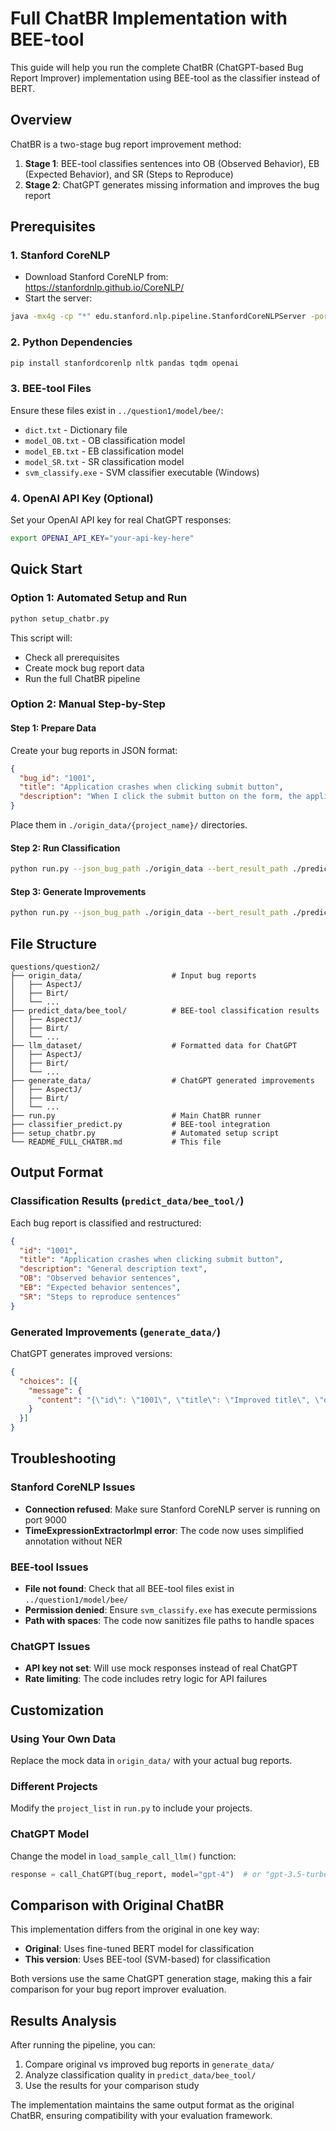 # Full ChatBR Implementation with BEE-tool

This guide will help you run the complete ChatBR (ChatGPT-based Bug Report Improver) implementation using BEE-tool as the classifier instead of BERT.

## Overview

ChatBR is a two-stage bug report improvement method:
1. **Stage 1**: BEE-tool classifies sentences into OB (Observed Behavior), EB (Expected Behavior), and SR (Steps to Reproduce)
2. **Stage 2**: ChatGPT generates missing information and improves the bug report

## Prerequisites

### 1. Stanford CoreNLP
- Download Stanford CoreNLP from: https://stanfordnlp.github.io/CoreNLP/
- Start the server:
```bash
java -mx4g -cp "*" edu.stanford.nlp.pipeline.StanfordCoreNLPServer -port 9000 -timeout 15000
```

### 2. Python Dependencies
```bash
pip install stanfordcorenlp nltk pandas tqdm openai
```

### 3. BEE-tool Files
Ensure these files exist in `../question1/model/bee/`:
- `dict.txt` - Dictionary file
- `model_OB.txt` - OB classification model
- `model_EB.txt` - EB classification model  
- `model_SR.txt` - SR classification model
- `svm_classify.exe` - SVM classifier executable (Windows)

### 4. OpenAI API Key (Optional)
Set your OpenAI API key for real ChatGPT responses:
```bash
export OPENAI_API_KEY="your-api-key-here"
```

## Quick Start

### Option 1: Automated Setup and Run
```bash
python setup_chatbr.py
```

This script will:
- Check all prerequisites
- Create mock bug report data
- Run the full ChatBR pipeline

### Option 2: Manual Step-by-Step

#### Step 1: Prepare Data
Create your bug reports in JSON format:
```json
{
  "bug_id": "1001",
  "title": "Application crashes when clicking submit button",
  "description": "When I click the submit button on the form, the application crashes with a null pointer exception."
}
```

Place them in `./origin_data/{project_name}/` directories.

#### Step 2: Run Classification
```bash
python run.py --json_bug_path ./origin_data --bert_result_path ./predict_data/bee_tool/
```

#### Step 3: Generate Improvements
```bash
python run.py --json_bug_path ./origin_data --bert_result_path ./predict_data/bee_tool/ --llm_data_path ./llm_dataset
```

## File Structure

```
questions/question2/
├── origin_data/                    # Input bug reports
│   ├── AspectJ/
│   ├── Birt/
│   └── ...
├── predict_data/bee_tool/          # BEE-tool classification results
│   ├── AspectJ/
│   ├── Birt/
│   └── ...
├── llm_dataset/                    # Formatted data for ChatGPT
│   ├── AspectJ/
│   ├── Birt/
│   └── ...
├── generate_data/                  # ChatGPT generated improvements
│   ├── AspectJ/
│   ├── Birt/
│   └── ...
├── run.py                          # Main ChatBR runner
├── classifier_predict.py           # BEE-tool integration
├── setup_chatbr.py                 # Automated setup script
└── README_FULL_CHATBR.md           # This file
```

## Output Format

### Classification Results (`predict_data/bee_tool/`)
Each bug report is classified and restructured:
```json
{
  "id": "1001",
  "title": "Application crashes when clicking submit button",
  "description": "General description text",
  "OB": "Observed behavior sentences",
  "EB": "Expected behavior sentences", 
  "SR": "Steps to reproduce sentences"
}
```

### Generated Improvements (`generate_data/`)
ChatGPT generates improved versions:
```json
{
  "choices": [{
    "message": {
      "content": "{\"id\": \"1001\", \"title\": \"Improved title\", \"description\": \"...\", \"OB\": \"...\", \"EB\": \"...\", \"SR\": \"...\"}"
    }
  }]
}
```

## Troubleshooting

### Stanford CoreNLP Issues
- **Connection refused**: Make sure Stanford CoreNLP server is running on port 9000
- **TimeExpressionExtractorImpl error**: The code now uses simplified annotation without NER

### BEE-tool Issues
- **File not found**: Check that all BEE-tool files exist in `../question1/model/bee/`
- **Permission denied**: Ensure `svm_classify.exe` has execute permissions
- **Path with spaces**: The code now sanitizes file paths to handle spaces

### ChatGPT Issues
- **API key not set**: Will use mock responses instead of real ChatGPT
- **Rate limiting**: The code includes retry logic for API failures

## Customization

### Using Your Own Data
Replace the mock data in `origin_data/` with your actual bug reports.

### Different Projects
Modify the `project_list` in `run.py` to include your projects.

### ChatGPT Model
Change the model in `load_sample_call_llm()` function:
```python
response = call_ChatGPT(bug_report, model="gpt-4")  # or "gpt-3.5-turbo"
```

## Comparison with Original ChatBR

This implementation differs from the original in one key way:
- **Original**: Uses fine-tuned BERT model for classification
- **This version**: Uses BEE-tool (SVM-based) for classification

Both versions use the same ChatGPT generation stage, making this a fair comparison for your bug report improver evaluation.

## Results Analysis

After running the pipeline, you can:
1. Compare original vs improved bug reports in `generate_data/`
2. Analyze classification quality in `predict_data/bee_tool/`
3. Use the results for your comparison study

The implementation maintains the same output format as the original ChatBR, ensuring compatibility with your evaluation framework.
